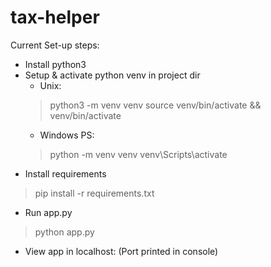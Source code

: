 # tax-helper

Current Set-up steps:

- Install python3<br>
- Setup & activate python venv in project dir
    - Unix:
    > python3 -m venv venv
    > source venv/bin/activate && venv/bin/activate
    - Windows PS:
    > python -m venv venv
    > venv\Scripts\activate
- Install requirements
> pip install -r requirements.txt
- Run app.py
> python app.py
- View app in localhost:<PORT> (Port printed in console)
